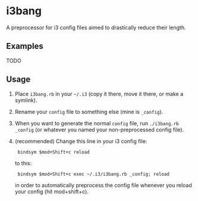 # i3bang

A preprocessor for i3 config files aimed to drastically reduce their length.

## Examples

TODO

## Usage

1. Place `i3bang.rb` in your `~/.i3` (copy it there, move it there, or make a
   symlink).

2. Rename your `config` file to something else (mine is `_config`).

3. When you want to generate the normal `config` file, run `./i3bang.rb
   _config` (or whatever you named your non-preprocessed config file).

4. (recommended) Change this line in your i3 config file:

        bindsym $mod+Shift+c reload

    to this:

        bindsym $mod+Shift+c exec ~/.i3/i3bang.rb _config; reload

    in order to automatically preprocess the config file whenever you reload
    your config (hit mod+shift+c).

